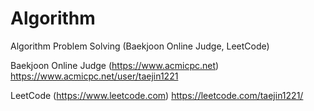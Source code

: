 # Algorithm
Algorithm Problem Solving (Baekjoon Online Judge, LeetCode)

Baekjoon Online Judge (https://www.acmicpc.net)
https://www.acmicpc.net/user/taejin1221

LeetCode (https://www.leetcode.com)
https://leetcode.com/taejin1221/
